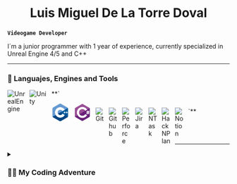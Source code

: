 # <div align="center"> Luis Miguel De La Torre Doval</div>
**`Videogame Developer`**

I´m a junior programmer with 1 year of experience, currently specialized in Unreal Engine 4/5 and C++

---

<h3 align="left"> 🧰 Languajes, Engines and Tools </h3>

**`
<img align="left" alt="UnrealEngine" width="40px" style="padding-right:10px;" src="https://raw.githubusercontent.com/pheralb/svgl/5c82f5c8ee850fe1ae505978ae50296c9f5a6f29/static/library/unreal_engine_dark.svg" />
<img align="left" alt="Unity" width="40px" style="padding-right:10px;" src="https://www.vectorlogo.zone/logos/unity3d/unity3d-icon.svg" />



<img align="left" alt="CPlusPlus" width="40px" style="padding-right:10px;" src="https://raw.githubusercontent.com/devicons/devicon/master/icons/cplusplus/cplusplus-original.svg" /> 
<img align="left" alt="CSharp" width="40px" style="padding-right:10px;" src="https://raw.githubusercontent.com/devicons/devicon/master/icons/csharp/csharp-original.svg" />

###

<img align="left" alt="Git" width="20px" style="padding-right:10px;" src="https://cdn.jsdelivr.net/gh/devicons/devicon@latest/icons/git/git-original.svg" />
<img align="left" alt="Github" width="20px" style="padding-right:10px;" src="https://raw.githubusercontent.com/rdimascio/icons/932c4cf6c9e2031abeca1c164baa0f76785c16fe/icons/light/github.svg" />
<img align="left" alt="Perforce" width="20px" style="padding-right:10px;" src="https://www.vectorlogo.zone/logos/perforce/perforce-icon.svg" />

<img align="left" alt="Jira" width="20px" style="padding-right:10px;" src="https://cdn.jsdelivr.net/gh/devicons/devicon@latest/icons/jira/jira-original.svg" />
<img align="left" alt="NTask" width="20px" style="padding-right:10px;" src="https://www.ntaskmanager.com/wp-content/uploads/2022/05/nTask-Logo-Mark.svg" />
<img align="left" alt="HackNPlan" width="20px" style="padding-right:10px;" src="https://hacknplan.com/wp-content/uploads/2023/03/cropped-icon.png" />

<img align="left" alt="Notion" width="20px" style="padding-right:10px;" src="https://cdn.jsdelivr.net/gh/devicons/devicon@latest/icons/notion/notion-original.svg" />        
`**

<br/>
<br/>
<br/>
<br/>

---

<details>
  <summary><h3>👨‍💻 My Coding Adventure</h3></summary>
I started studying code as a software developer, it quickly felt boring to me since all I ended up doing were softwares that were useful and actually functional, but didn´t feel like a "creation" to me. That´s when I discovered ✨GAME ENGINES✨ and decided to give Unity a try. It amazed me how fascinating it was to write a bit of code and then, all of a sudden, I had created something alive(ish?)!. I decided to keep on studying and made a Master´s Degree on Videogame Programming, suffered Unreal Engine´s wrath and, after long months of learning and practicing, ended up loving it!. Right now I´m working hard to improve myself, learn new technologies and achieve new goals.

